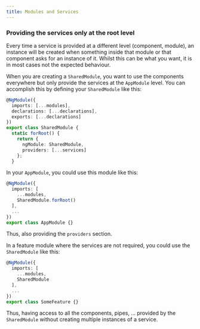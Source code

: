```yaml
---
title: Modules and Services
---
```

### Providing the services only at the root level

Every time a service is provided at a different level (component, module), an instance will be created when something inside that module or that component asks for an instance of it. Whilst this can be what you want, it is in most cases not the expected behaviour.

When you are creating a `SharedModule`, you want to use the components everywhere but only provide the services at the `AppModule` level. You can accomplish this by defining your `SharedModule` like this:

```ts
@NgModule({
  imports: [...modules],
  declarations: [...declarations],
  exports: [...declarations]
})
export class SharedModule {
  static forRoot() {
    return {
      ngModule: SharedModule,
      providers: [...services]
    };
  }
```

In your `AppModule`, you could use this module like this:

```ts
@NgModule({
  imports: [
  	...modules,
  	SharedModule.forRoot()
  ],
  ...
})
export class AppModule {}
```

Thus, also providing the `providers` section.

In a feature module where the services are not required, you could use the `SharedModule` like this:

```ts
@NgModule({
  imports: [
  	...modules,
  	SharedModule
  ],
  ...
})
export class SomeFeature {}
```

Thus, having access to all the components, pipes, ... provided by the `SharedModule` without creating multiple instances of a service.
